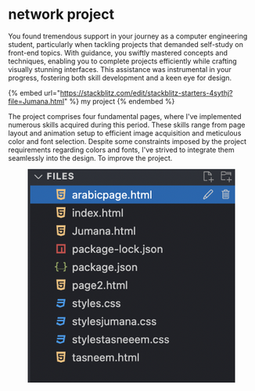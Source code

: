 # network project

You found tremendous support in your journey as a computer engineering student, particularly when tackling projects that demanded self-study on front-end topics. With guidance, you swiftly mastered concepts and techniques, enabling you to complete projects efficiently while crafting visually stunning interfaces. This assistance was instrumental in your progress, fostering both skill development and a keen eye for design.

{% embed url="https://stackblitz.com/edit/stackblitz-starters-4sythj?file=Jumana.html" %}
my project
{% endembed %}

The project comprises four fundamental pages, where I've implemented numerous skills acquired during this period. These skills range from page layout and animation setup to efficient image acquisition and meticulous color and font selection. Despite some constraints imposed by the project requirements regarding colors and fonts, I've strived to integrate them seamlessly into the design. To improve the project.

<figure><img src="../.gitbook/assets/Screen Shot 2024-03-31 at 1.06.09 PM.png" alt=""><figcaption></figcaption></figure>

